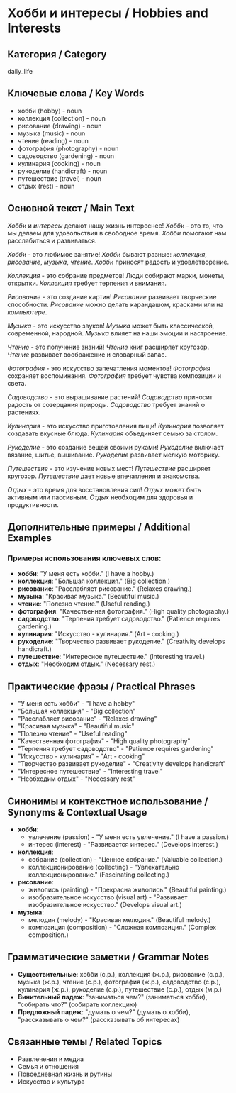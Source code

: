 # Хобби и интересы / Hobbies and Interests

## Категория / Category
daily_life


## Ключевые слова / Key Words
- хобби (hobby) - noun
- коллекция (collection) - noun
- рисование (drawing) - noun
- музыка (music) - noun
- чтение (reading) - noun
- фотография (photography) - noun
- садоводство (gardening) - noun
- кулинария (cooking) - noun
- рукоделие (handicraft) - noun
- путешествие (travel) - noun
- отдых (rest) - noun

## Основной текст / Main Text

*Хобби* и *интересы* делают нашу жизнь интереснее! *Хобби* - это то, что мы делаем для удовольствия в свободное время. *Хобби* помогают нам расслабиться и развиваться.

*Хобби* - это любимое занятие! *Хобби* бывают разные: *коллекция*, *рисование*, *музыка*, *чтение*. *Хобби* приносят радость и удовлетворение.

*Коллекция* - это собрание предметов! Люди собирают марки, монеты, открытки. *Коллекция* требует терпения и внимания.

*Рисование* - это создание картин! *Рисование* развивает творческие способности. *Рисование* можно делать карандашом, красками или на *компьютере*.

*Музыка* - это искусство звуков! *Музыка* может быть классической, современной, народной. *Музыка* влияет на наши эмоции и настроение.

*Чтение* - это получение знаний! *Чтение* книг расширяет кругозор. *Чтение* развивает воображение и словарный запас.

*Фотография* - это искусство запечатления моментов! *Фотография* сохраняет воспоминания. *Фотография* требует чувства композиции и света.

*Садоводство* - это выращивание растений! *Садоводство* приносит радость от созерцания природы. *Садоводство* требует знаний о растениях.

*Кулинария* - это искусство приготовления пищи! *Кулинария* позволяет создавать вкусные блюда. *Кулинария* объединяет семью за столом.

*Рукоделие* - это создание вещей своими руками! *Рукоделие* включает вязание, шитье, вышивание. *Рукоделие* развивает мелкую моторику.

*Путешествие* - это изучение новых мест! *Путешествие* расширяет кругозор. *Путешествие* дает новые впечатления и знакомства.

*Отдых* - это время для восстановления сил! *Отдых* может быть активным или пассивным. *Отдых* необходим для здоровья и продуктивности.

## Дополнительные примеры / Additional Examples

### Примеры использования ключевых слов:
- **хобби**: "У меня есть хобби." (I have a hobby.)
- **коллекция**: "Большая коллекция." (Big collection.)
- **рисование**: "Расслабляет рисование." (Relaxes drawing.)
- **музыка**: "Красивая музыка." (Beautiful music.)
- **чтение**: "Полезно чтение." (Useful reading.)
- **фотография**: "Качественная фотография." (High quality photography.)
- **садоводство**: "Терпения требует садоводство." (Patience requires gardening.)
- **кулинария**: "Искусство - кулинария." (Art - cooking.)
- **рукоделие**: "Творчество развивает рукоделие." (Creativity develops handicraft.)
- **путешествие**: "Интересное путешествие." (Interesting travel.)
- **отдых**: "Необходим отдых." (Necessary rest.)

## Практические фразы / Practical Phrases

- "У меня есть хобби" - "I have a hobby"
- "Большая коллекция" - "Big collection"
- "Расслабляет рисование" - "Relaxes drawing"
- "Красивая музыка" - "Beautiful music"
- "Полезно чтение" - "Useful reading"
- "Качественная фотография" - "High quality photography"
- "Терпения требует садоводство" - "Patience requires gardening"
- "Искусство - кулинария" - "Art - cooking"
- "Творчество развивает рукоделие" - "Creativity develops handicraft"
- "Интересное путешествие" - "Interesting travel"
- "Необходим отдых" - "Necessary rest"

## Синонимы и контекстное использование / Synonyms & Contextual Usage

- **хобби**: 
  - увлечение (passion) - "У меня есть увлечение." (I have a passion.)
  - интерес (interest) - "Развивается интерес." (Develops interest.)
- **коллекция**: 
  - собрание (collection) - "Ценное собрание." (Valuable collection.)
  - коллекционирование (collecting) - "Увлекательно коллекционирование." (Fascinating collecting.)
- **рисование**: 
  - живопись (painting) - "Прекрасна живопись." (Beautiful painting.)
  - изобразительное искусство (visual art) - "Развивает изобразительное искусство." (Develops visual art.)
- **музыка**: 
  - мелодия (melody) - "Красивая мелодия." (Beautiful melody.)
  - композиция (composition) - "Сложная композиция." (Complex composition.)

## Грамматические заметки / Grammar Notes

- **Существительные**: хобби (с.р.), коллекция (ж.р.), рисование (с.р.), музыка (ж.р.), чтение (с.р.), фотография (ж.р.), садоводство (с.р.), кулинария (ж.р.), рукоделие (с.р.), путешествие (с.р.), отдых (м.р.)
- **Винительный падеж**: "заниматься чем?" (заниматься хобби), "собирать что?" (собирать коллекцию)
- **Предложный падеж**: "думать о чем?" (думать о хобби), "рассказывать о чем?" (рассказывать об интересах)

## Связанные темы / Related Topics

- Развлечения и медиа
- Семья и отношения
- Повседневная жизнь и рутины
- Искусство и культура

